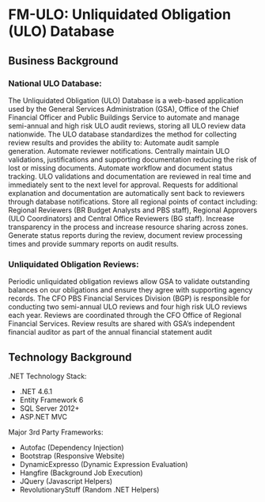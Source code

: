 # FM-ULO: Unliquidated Obligation (ULO) Database

## Business Background

### National ULO Database:
The Unliquidated Obligation (ULO) Database is a web-based application used by the General Services Administration (GSA), Office of the Chief Financial Officer and Public Buildings Service to automate and manage semi-annual and high risk ULO audit reviews, storing all ULO review data nationwide. The ULO database standardizes the method for collecting review results and provides the ability to: 
Automate audit sample generation.
Automate reviewer notifications.
Centrally maintain ULO validations, justifications and supporting documentation reducing the risk of lost or missing documents.
Automate workflow and document status tracking. ULO validations and documentation are reviewed in real time and immediately sent to the next level for approval. Requests for additional explanation and documentation are automatically sent back to reviewers through database notifications.
Store all regional points of contact including: Regional Reviewers (BR Budget Analysts and PBS staff), Regional Approvers (ULO Coordinators) and Central Office Reviewers (BG staff).
Increase transparency in the process and increase resource sharing across zones.
Generate status reports during the review, document review processing times and provide summary reports on audit results.

### Unliquidated Obligation Reviews:
Periodic unliquidated obligation reviews allow GSA to validate outstanding balances on our obligations and ensure they agree with supporting agency records. The CFO PBS Financial Services Division (BGP) is responsible for conducting two semi-annual ULO reviews and four high risk ULO reviews each year. Reviews are coordinated through the CFO Office of Regional Financial Services. Review results are shared with GSA’s independent financial auditor as part of the annual financial statement audit

## Technology Background

.NET Technology Stack:
- .NET 4.6.1
- Entity Framework 6
- SQL Server 2012+
- ASP.NET MVC

Major 3rd Party Frameworks:
- Autofac (Dependency Injection)
- Bootstrap (Responsive Website)
- DynamicExpresso (Dynamic Expression Evaluation)
- Hangfire (Background Job Execution)
- JQuery (Javascript Helpers)
- RevolutionaryStuff (Random .NET Helpers)
